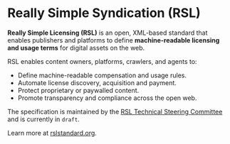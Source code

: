 # Really Simple Syndication (RSL)

**Really Simple Licensing (RSL)** is an open, XML-based standard that enables publishers and platforms to define **machine-readable licensing and usage terms** for digital assets on the web.

RSL enables content owners, platforms, crawlers, and agents to:
- Define machine-readable compensation and usage rules.  
- Automate license discovery, acquisition and payment.  
- Protect proprietary or paywalled content.  
- Promote transparency and compliance across the open web.

The specification is maintained by the [RSL Technical Steering Committee](https://rslstandard.org/about) and is currently in `draft`.

Learn more at [rslstandard.org](https://rslstandard.org).
